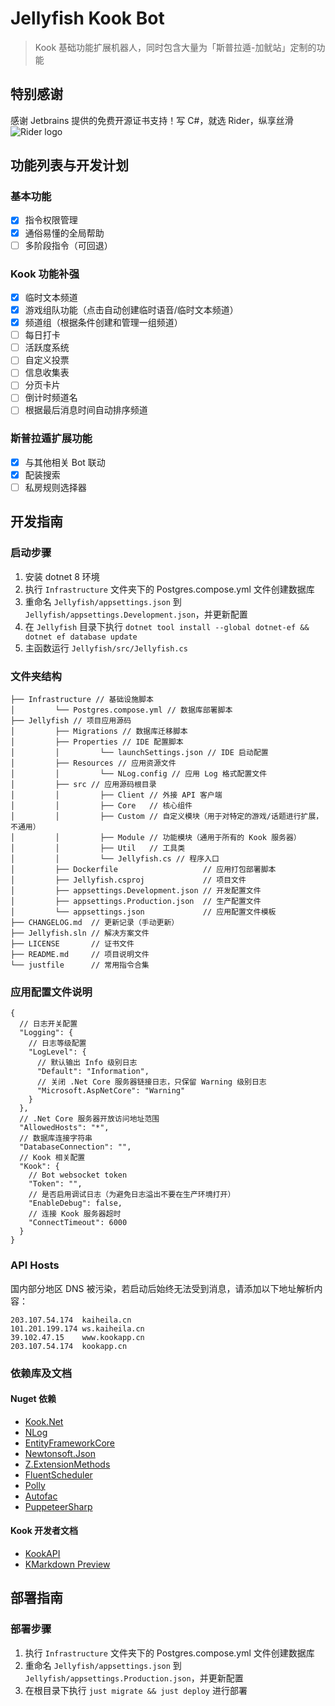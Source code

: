 # Jellyfish Kook Bot

> Kook 基础功能扩展机器人，同时包含大量为「斯普拉遁-加鱿站」定制的功能

## 特别感谢

感谢 Jetbrains 提供的免费开源证书支持！写 C#，就选 Rider，纵享丝滑  
![Rider logo](https://resources.jetbrains.com/storage/products/company/brand/logos/Rider.png)

## 功能列表与开发计划

### 基本功能

- [x] 指令权限管理
- [x] 通俗易懂的全局帮助
- [ ] 多阶段指令（可回退）

### Kook 功能补强

- [x] 临时文本频道
- [x] 游戏组队功能（点击自动创建临时语音/临时文本频道）
- [x] 频道组（根据条件创建和管理一组频道）
- [ ] 每日打卡
- [ ] 活跃度系统
- [ ] 自定义投票
- [ ] 信息收集表
- [ ] 分页卡片
- [ ] 倒计时频道名
- [ ] 根据最后消息时间自动排序频道

### 斯普拉遁扩展功能

- [x] 与其他相关 Bot 联动
- [x] 配装搜索
- [ ] 私房规则选择器

## 开发指南

### 启动步骤

1. 安装 dotnet 8 环境
2. 执行 `Infrastructure` 文件夹下的 Postgres.compose.yml 文件创建数据库
3. 重命名 `Jellyfish/appsettings.json` 到 `Jellyfish/appsettings.Development.json`，并更新配置
4. 在 `Jellyfish` 目录下执行 `dotnet tool install --global dotnet-ef && dotnet ef database update`
5. 主函数运行 `Jellyfish/src/Jellyfish.cs`

### 文件夹结构

```tree
├── Infrastructure // 基础设施脚本
│         └── Postgres.compose.yml // 数据库部署脚本
├── Jellyfish // 项目应用源码
│         ├── Migrations // 数据库迁移脚本
│         ├── Properties // IDE 配置脚本
│         │         └── launchSettings.json // IDE 启动配置
│         ├── Resources // 应用资源文件
│         │         └── NLog.config // 应用 Log 格式配置文件
│         ├── src // 应用源码根目录
│         │         ├── Client // 外接 API 客户端
│         │         ├── Core   // 核心组件
│         │         ├── Custom // 自定义模块（用于对特定的游戏/话题进行扩展，不通用）
│         │         ├── Module // 功能模块（通用于所有的 Kook 服务器）
│         │         ├── Util   // 工具类
│         │         └── Jellyfish.cs // 程序入口
│         ├── Dockerfile                   // 应用打包部署脚本
│         ├── Jellyfish.csproj             // 项目文件
│         ├── appsettings.Development.json // 开发配置文件
│         ├── appsettings.Production.json  // 生产配置文件
│         └── appsettings.json             // 应用配置文件模板
├── CHANGELOG.md  // 更新记录（手动更新）
├── Jellyfish.sln // 解决方案文件
├── LICENSE       // 证书文件
├── README.md     // 项目说明文件
└── justfile      // 常用指令合集
```

### 应用配置文件说明

```json5
{
  // 日志开关配置
  "Logging": {
    // 日志等级配置
    "LogLevel": {
      // 默认输出 Info 级别日志
      "Default": "Information",
      // 关闭 .Net Core 服务器链接日志，只保留 Warning 级别日志
      "Microsoft.AspNetCore": "Warning"
    }
  },
  // .Net Core 服务器开放访问地址范围
  "AllowedHosts": "*",
  // 数据库连接字符串
  "DatabaseConnection": "",
  // Kook 相关配置
  "Kook": {
    // Bot websocket token
    "Token": "",
    // 是否启用调试日志（为避免日志溢出不要在生产环境打开）
    "EnableDebug": false,
    // 连接 Kook 服务器超时
    "ConnectTimeout": 6000
  }
}

```

### API Hosts

国内部分地区 DNS 被污染，若启动后始终无法受到消息，请添加以下地址解析内容：

```hosts
203.107.54.174  kaiheila.cn
101.201.199.174 ws.kaiheila.cn
39.102.47.15    www.kookapp.cn
203.107.54.174  kookapp.cn
```

### 依赖库及文档

#### Nuget 依赖

* [Kook.Net](https://kooknet.dev/index.html)
* [NLog](https://nlog-project.org/)
* [EntityFrameworkCore](https://docs.microsoft.com/zh-cn/ef/core/)
* [Newtonsoft.Json](https://www.newtonsoft.com/json)
* [Z.ExtensionMethods](https://csharp-extension.com/)
* [FluentScheduler](https://fluentscheduler.github.io/creating-schedules/)
* [Polly](https://www.thepollyproject.org/)
* [Autofac](https://autofac.org/)
* [PuppeteerSharp](https://www.puppeteersharp.com/index.html)

#### Kook 开发者文档

* [KookAPI](https://developer.kookapp.cn/doc/reference)
* [KMarkdown Preview](https://www.kookapp.cn/tools/message-builder.html#/kmarkdown)

## 部署指南

### 部署步骤

1. 执行 `Infrastructure` 文件夹下的 Postgres.compose.yml 文件创建数据库
2. 重命名 `Jellyfish/appsettings.json` 到 `Jellyfish/appsettings.Production.json`，并更新配置
3. 在根目录下执行 `just migrate && just deploy` 进行部署


